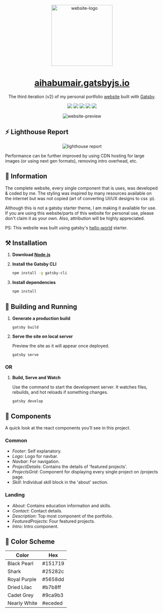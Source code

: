 <p align="center">
  <img src="https://user-images.githubusercontent.com/55903466/142420460-91b641f2-3bde-4452-8349-7629df1ee19e.png" alt="website-logo" width="200px">
</p>

<h1 align="center">
  <a href="https://startling-empanada-9349d4.netlify.app/">
    aihabumair.gatsbyjs.io
  </a>
</h1>

<p align="center">The third iteration (v2) of my personal portfolio <a href="https://aihabumair.gatsbyjs.io">website</a> built with <a href="https://www.gatsbyjs.com/">Gatsby</a>.</p>

<p align="center">
  <img src="https://img.shields.io/badge/React-20232A?style=for-the-badge&logo=react&logoColor=61DAFB" />
  <img src="https://img.shields.io/badge/Gatsby-663399?style=for-the-badge&logo=gatsby&logoColor=white" />
  <img src="https://img.shields.io/badge/JavaScript-323330?style=for-the-badge&logo=javascript&logoColor=F7DF1E" />
  <img src="https://img.shields.io/badge/CSS3-1572B6?style=for-the-badge&logo=css3&logoColor=white" />
  <img src="https://img.shields.io/badge/Figma-F24E1E?style=for-the-badge&logo=figma&logoColor=white" />
</p>

<p align="center">
  <img src="https://user-images.githubusercontent.com/55903466/142421228-12d970cc-0327-4f8e-bcb0-f0da4763eead.png" alt="website-preview" />
<p>

## ⚡ Lighthouse Report
<p align="center">
  <img src="https://user-images.githubusercontent.com/55903466/142427622-b1655c8b-7b89-4910-9d60-2660ce2ea39b.png" alt="lighthouse report" />
</p>

Performance can be further improved by using CDN hosting for large images (or using next gen formats), removing intro overhead, etc.


## 📣 Information

The complete website, every single component that is uses, was developed & coded by me. The styling was inspired by many resources available on the internet but was not copied (art of converting UI/UX designs to css :p).

Although this is not a gatsby starter theme, I am making it available for use. If you are using this website/parts of this website for personal use, please don't claim it as your own. Also, attribution will be highly appreciated.

PS: This website was built using gatsby's <a href="https://github.com/gatsbyjs/gatsby-starter-hello-world">hello-world</a> starter.


## ⚒ Installation

1. **Download <a href="https://nodejs.org/en/download/">Node.js</a>**

2. **Install the Gatsby CLI**

   ```sh
   npm install -g gatsby-cli
   
3. **Install dependencies**

   ```sh
   npm install
   ```


## 🚀 Building and Running

1.  **Generate a production build**

    ```shell
    gatsby build
    ```

2.  **Serve the site on local server**

    Preview the site as it will appear once deployed.

    ```shell
    gatsby serve
    ```

### OR

1.  **Build, Serve and Watch**

     Use the command to start the development server. It watches files, rebuilds, and hot reloads if something changes.
     
     ```shell
     gatsby develop
     ```


## 📂 Components

A quick look at the react components you'll see in this project.
  
### Common
  - *Footer*: Self explanatory.
  - *Logo*: Logo for navbar.
  - *Navbar*: For navigation.
  - *ProjectDetails*: Contains the details of 'featured projects'.
  - *ProjectsGrid*: Component for displaying every single project on /projects page.
  - *Skill*: Individual skill block in the 'about' section.

### Landing
  - *About*: Contains education information and skills.
  - *Contact*: Contact details.
  - *Description*: Top most component of the portfolio.
  - *FeaturedProjects*: Four featured projects.
  - *Intro*: Intro component. 


## 🎨 Color Scheme

| Color          | Hex                                                                |
| -------------- | ------------------------------------------------------------------ |
| Black Pearl    | #151719 |
| Shark          | #25282c |
| Royal Purple   | #5658dd |
| Dried Lilac    | #b7b8ff |
| Cadet Grey     | #9ca9b3 |
| Nearly White   | #eceded |
